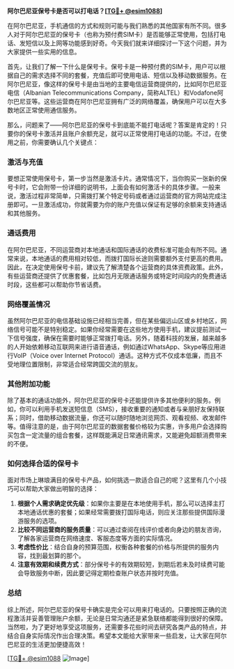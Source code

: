 **阿尔巴尼亚保号卡是否可以打电话？[[TG💪+ @esim1088](https://t.me/s/esim1088)]**

在阿尔巴尼亚，手机通信的方式和规则可能与我们熟悉的其他国家有所不同。很多人对于阿尔巴尼亚的保号卡（也称为预付费SIM卡）是否能够正常使用，包括打电话、发短信以及上网等功能感到好奇。今天我们就来详细探讨一下这个问题，并为大家提供一些实用的信息。

首先，让我们了解一下什么是保号卡。保号卡是一种预付费的SIM卡，用户可以根据自己的需求选择不同的套餐，充值后即可使用电话、短信以及移动数据服务。在阿尔巴尼亚，像这样的保号卡是由当地的主要电信运营商提供的，比如阿尔巴尼亚电信（Albanian Telecommunications Company，简称ALTEL）和Vodafone阿尔巴尼亚等。这些运营商在阿尔巴尼亚拥有广泛的网络覆盖，确保用户可以在大多数地区正常使用通信服务。

那么，问题来了——阿尔巴尼亚的保号卡到底能不能打电话呢？答案是肯定的！只要你的保号卡激活并且账户余额充足，就可以正常使用打电话的功能。不过，在使用之前，你需要确认几个关键点：

### **激活与充值**
要想正常使用保号卡，第一步当然是激活卡片。通常情况下，当你购买一张新的保号卡时，它会附带一份详细的说明书，上面会有如何激活卡的具体步骤。一般来说，激活过程非常简单，只需拨打某个特定号码或者通过运营商的官方网站完成注册即可。一旦激活成功，你就需要为你的账户充值以保证有足够的余额来支持通话和其他服务。

### **通话费用**
在阿尔巴尼亚，不同运营商对本地通话和国际通话的收费标准可能会有所不同。通常来说，本地通话的费用相对较低，而拨打国际长途则需要额外支付更高的费用。因此，在决定使用保号卡前，建议先了解清楚各个运营商的具体资费政策。此外，有些运营商还提供了优惠套餐，比如包月无限通话服务或特定时间段内的免费通话时段，这些都可以帮助你节省话费。

### **网络覆盖情况**
虽然阿尔巴尼亚的电信基础设施已经相当完善，但在某些偏远山区或乡村地区，网络信号可能不是特别稳定。如果你经常需要在这些地方使用手机，建议提前测试一下信号强度，确保在需要时能够正常拨打电话。另外，随着科技的发展，越来越多的人开始依赖移动互联网来进行语音通话，例如通过WhatsApp、Skype等应用进行VoIP（Voice over Internet Protocol）通话。这种方式不仅成本低廉，而且不受地理位置限制，非常适合经常跨国交流的朋友。

### **其他附加功能**
除了基本的通话功能外，阿尔巴尼亚的保号卡还能提供许多其他便利的服务。例如，你可以利用手机发送短信息（SMS），接收重要的通知或者与亲朋好友保持联系；同时，借助移动数据流量，你还可以随时随地浏览网页、观看视频、收发邮件等。值得注意的是，由于阿尔巴尼亚的数据套餐价格较为实惠，许多用户会选择购买包含一定流量的组合套餐，这样既能满足日常通讯需求，又能避免超额消费带来的不便。

### **如何选择合适的保号卡**
面对市场上琳琅满目的保号卡产品，如何挑选一款适合自己的呢？这里有几个小技巧可以帮助大家做出明智的选择：

1. **根据个人需求确定优先级**：如果你主要是在本地使用手机，那么可以选择主打本地通话优惠的套餐；如果经常需要拨打国际电话，则应关注那些提供国际漫游服务的选项。
2. **比较不同运营商的服务质量**：可以通过查阅在线评价或者向身边的朋友咨询，了解各家运营商在网络速度、客服态度等方面的实际情况。
3. **考虑性价比**：结合自身的预算范围，权衡各种套餐的价格与所提供的服务内容，找到最划算的那个。
4. **注意有效期和续费方式**：部分保号卡的有效期较短，到期后若未及时续费可能会导致服务中断，因此要记得定期检查账户状态并按时充值。

### **总结**
综上所述，阿尔巴尼亚的保号卡确实是完全可以用来打电话的。只要按照正确的流程激活并妥善管理账户余额，无论是日常沟通还是紧急联络都能得到很好的保障。当然啦，为了更好地享受这项服务，还需要多花些时间去研究各类产品的特点，并结合自身实际情况作出合理决策。希望本文能给大家带来一些启发，让大家在阿尔巴尼亚的生活更加便捷高效！

[[TG💪+ @esim1088](https://t.me/s/esim1088) ![Image](https://i.postimg.cc/4NQfJmqS/Snipaste-2025-05-13-00-14-12.png)]